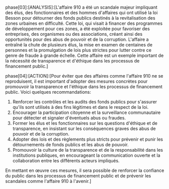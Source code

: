 phase[03]:[ANALYSIS]:[L'affaire 910 a été un scandale majeur impliquant des élus, des fonctionnaires et des hommes d'affaires qui ont utilisé la loi Besson pour détourner des fonds publics destinés à la revitalisation des zones urbaines en difficulté. Cette loi, qui visait à financer des programmes de développement pour ces zones, a été exploitée pour favoriser des entreprises, des organismes ou des associations, créant ainsi des opportunités pour des abus de pouvoir et de la corruption. L'affaire a entraîné la chute de plusieurs élus, la mise en examen de centaines de personnes et la promulgation de lois plus strictes pour lutter contre ce genre de fraude à grande échelle. Cette affaire est un exemple important de la nécessité de transparence et d'éthique dans les processus de financement public.]

phase[04]:[ACTION]:[Pour éviter que des affaires comme l'affaire 910 ne se reproduisent, il est important d'adopter des mesures concrètes pour promouvoir la transparence et l'éthique dans les processus de financement public. Voici quelques recommandations:

1. Renforcer les contrôles et les audits des fonds publics pour s'assurer qu'ils sont utilisés à des fins légitimes et dans le respect de la loi.
2. Encourager la participation citoyenne et la surveillance communautaire pour détecter et signaler d'éventuels abus ou fraudes.
3. Former les élus et les fonctionnaires sur les questions d'éthique et de transparence, en insistant sur les conséquences graves des abus de pouvoir et de la corruption.
4. Adopter des lois et des règlements plus stricts pour prévenir et punir les détournements de fonds publics et les abus de pouvoir.
5. Promouvoir la culture de la transparence et de la responsabilité dans les institutions publiques, en encourageant la communication ouverte et la collaboration entre les différents acteurs impliqués.

En mettant en œuvre ces mesures, il sera possible de renforcer la confiance du public dans les processus de financement public et de prévenir les scandales comme l'affaire 910 à l'avenir.]